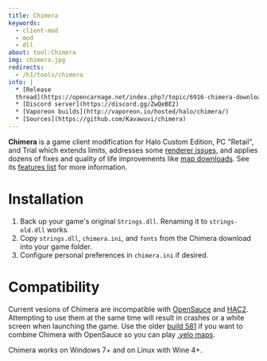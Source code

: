 ```yaml
---
title: Chimera
keywords:
  - client-mod
  - mod
  - dll
about: tool:Chimera
img: chimera.jpg
redirects:
  - /h1/tools/chimera
info: |
  * [Release
  thread](https://opencarnage.net/index.php?/topic/6916-chimera-download-source-code-and-discord/)
  * [Discord server](https://discord.gg/ZwQeBE2)
  * [Vaporeon builds](http://vaporeon.io/hosted/halo/chimera/)
  * [Sources](https://github.com/Kavawuvi/chimera)
---
```

**Chimera** is a game client modification for Halo Custom Edition, PC "Retail", and Trial which extends limits, addresses some [renderer issues](~renderer#gearbox-regressions), and applies dozens of fixes and quality of life improvements like [map downloads](~sharing#halonet). See its [features list][github-feat] for more information.

# Installation
1. Back up your game's original `Strings.dll`. Renaming it to `strings-old.dll` works.
2. Copy `strings.dll`, `chimera.ini`, and `fonts` from the Chimera download into your game folder.
3. Configure personal preferences in `chimera.ini` if desired.

# Compatibility
Current vesions of Chimera are incompatible with [OpenSauce](~) and [HAC2](~). Attempting to use them at the same time will result in crashes or a white screen when launching the game. Use the older [build 581][581] if you want to combine Chimera with OpenSauce so you can play [.yelo maps](~maps#opensauce-yelo-maps).

Chimera works on Windows 7+ and on Linux with Wine 4+.

[github-feat]: https://github.com/Kavawuvi/chimera#features
[581]: https://opencarnage.net/applications/core/interface/file/attachment.php?id=922